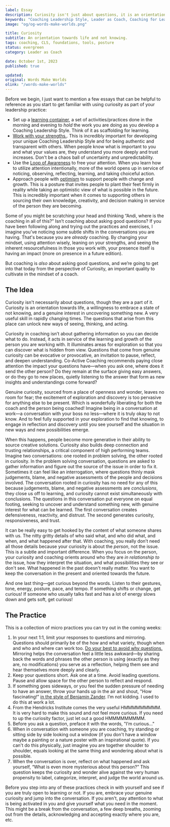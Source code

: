 ```yaml
---
label: Essay
description: Curiosity isn't just about questions, it is an orientation towards life.
keywords: "Coaching Leadership Style, Leader as Coach, Coaching for Leaders, Manager as Coach"
image: "og/og-words-make-worlds.png"

title: Curiosity
subtitle: An orientation towards life and not knowing.
tags: coaching, CLS, foundations, tools, posture
status: evergreen
category: Leader as Coach

date: October 1st, 2023
published: true

updated:
original: Words Make Worlds
olink: "/words-make-worlds"
---
```


Before we begin, I just want to mention a few essays that can be helpful to reference as you start to get familiar with using curiosity as part of your leadership practice:

- Set up a [learning container](/writing/essays/the-learning-container), a set of activities/practices done in the morning and evening to _hold_ the work you are doing as you develop a Coaching Leadership Style. Think of it as scaffolding for learning.
- [Work with your strengths.](/writing/essays/working-with-strengths). This is incredibly important for developing your unique Coaching Leadership Style and for being authentic and transparent with others. When people know what is important to you and what your values are, they understand you more deeply and trust increases. Don't be a chaos ball of uncertainty and unpredictability.
-  Use the [Loop of Awareness](/writing/essays/the-loop-of-awareness) to free your attention. When you learn how to utilize attention intentionally, more of the world opens up in service of noticing, observing, reflecting, learning, and taking choiceful action.
- Approach people with [optimism](/writing/essays/optimism) to support people with change and growth. This is a posture that invites people to plant their feet firmly in reality while taking an optimistic view of what is possible in the future. This is incredibly important when it comes to supporting others in sourcing their own knowledge, creativity, and decision making in service of the person they are becoming.

Some of you might be scratching your head and thinking “Andi, where is the coaching in all of this?” Isn’t coaching about asking good questions? If you have been following along and trying out the practices and exercises, I imagine you’ve noticing some subtle shifts in the conversations you are having. That's because you are _already_ coaching. By changing your mindset, using attention wisely, leaning on your strengths, and seeing the inherent resourcefulness in those you work with, your presence itself is having an impact (more on presence in a future edition).

But coaching is _also_ about asking good questions, and we’re going to get into that today from the perspective of Curiosity, an important quality to cultivate in the mindset of a coach.

## The Idea
Curiosity isn't necessarily about questions, though they are a part of it. Curiosity is an orientation towards life, a willingness to embrace a state of not knowing, and a genuine interest in uncovering something new. A very useful skill in rapidly changing times. The questions that arise from this place can unlock new ways of seeing, thinking, and acting.

Curiosity in coaching isn’t about gathering information so you can decide what to do. Instead, it acts in service of the learning and growth of the person you are working with. It illuminates areas for exploration so that you can discover what is hidden from view. Questions that come from genuine curiosity can be evocative or provocative, an invitation to pause, reflect, and deepen understanding. Co-Active Coaching recommends paying close attention the impact your questions have—when you ask one, where does it send the other person? Do they remain at the surface giving easy answers, or do they go to new places, quietly listening to the answer that form as new insights and understandings come forward?

Genuine curiosity, sourced from a place of openness and wonder, leaves no room for fear; the excitement of exploration and discovery is too pervasive for anything else to be present. Which is wonderfully liberating for both the coach and the person being coached! Imagine being in a conversation at work—a conversation with your boss no less—where it is truly okay to not know. And to feel fully supported in your exploration to find that knowing, to engage in reflection and discovery until you see yourself and the situation in new ways and new possibilities emerge.

When this happens, people become more generative in their ability to source creative solutions. Curiosity also builds deep connection and trusting relationships, a critical component of high performing teams. Imagine two conversations: one rooted in problem solving, the other rooted in curiosity. In the problem solving conversation, questions are asked to gather information and figure out the source of the issue in order to fix it. Sometimes it can feel like an interrogation, where questions thinly mask judgements, blame, and negative assessments of the people and decisions involved. The conversation rooted in curiosity has no need for any of this because judgements, blame, and negative assessments are _conclusions_, they close us off to learning, and curiosity cannot exist simultaneously with conclusions. The questions in this conversation put everyone on equal footing, seeking to uncover and understand something new, with genuine interest for what can be learned. The first conversation creates defensiveness, reactivity, and distrust. The second generates curiosity, responsiveness, and trust.

It can be really easy to get hooked by the content of what someone shares with us. The nitty gritty details of who said what, and who did what, and when, and what happened after that. With coaching, you really don’t need all those details because your curiosity is about the _person_, not the issue. This is a subtle and important difference. When you focus on the person, your curiosity and coaching orients around who they are _in relationship to_ the issue, how they interpret the situation, and what possibilities they see or don't see. What happened in the past doesn't really matter. You want to keep the conversation in the present and oriented towards the future.

And one last thing—get curious beyond the words. Listen to their gestures, tone, energy, posture, pace, and tempo. If something shifts or change, get curious! If someone who usually talks fast and has a lot of energy slows down and gets soft, get curious!

## The Practice
This is a collection of micro practices you can try out in the coming weeks:

1. In your next 1:1, limit your responses to questions and mirroring. Questions should primarily be of the how and what variety, though when and who and where can work too. [Do your best to avoid why questions.](https://medium.com/method-matter/the-paradox-of-why-77ee8a3b9cc3) Mirroring helps the conversation feel a little less awkward—by sharing back the words and phrases the other person is using (exactly as they are, no modifications) you serve as a reflection, helping them see and hear themselves more deeply and clearly.
2. Keep your questions short. Ask one at a time. Avoid leading questions. Pause and allow space for the other person to reflect and respond.
3. If something goes sideways, or you feel the sudden pressure of needing to have an answer, throw your hands up in the air and shout, "How fascinating!" [in the style of Benjamin Zander](https://youtu.be/qTKEBygQic0?si=0Ivp2Q4dXGH0TAsD&t=360). I’m not kidding. I used to do this at work a lot.
4. From the Hendricks Institute comes the very useful HMMMMMMMMM. It is very hard to make this sound and _not_ feel more curious. If you need to up the curiosity factor, just let out a good HMMMMMMMMM.
5. Before you ask a question, preface it with the words, "I’m curious…"
6. When in conversation with someone you are coaching, try standing or sitting side by side looking out a window (if you don't have a window maybe a painting or a nature poster with an inspirational quote). If you can't do this physically, just imagine you are together shoulder to shoulder, equals looking at the same thing and wondering about what is possible.
7. When the conversation is over, reflect on what happened and ask yourself, “What is even more mysterious about this person?” This question keeps the curiosity and wonder alive against the very human propensity to label, categorize, interpret, and judge the world around us.

Before you step into any of these practices check in with yourself and see if you are truly open to learning or not. If you are, embrace your genuine curiosity and jump into the conversation. If you aren't, pay attention to what is being activated in you and give yourself what you need in the moment. This might be a break from the conversation, a few deep breaths, zooming out from the details, acknowledging and accepting exactly where you are, etc.
